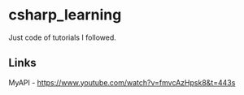 # csharp_learning

Just code of tutorials I followed.
## Links
MyAPI - https://www.youtube.com/watch?v=fmvcAzHpsk8&t=443s
